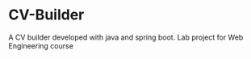 # CV-Builder
A CV builder developed with java and spring boot. Lab project for Web Engineering course
